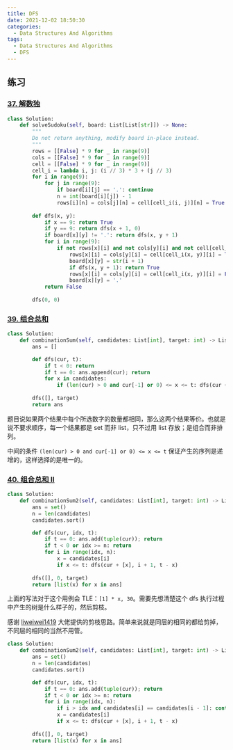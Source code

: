 ```yaml
---
title: DFS
date: 2021-12-02 18:50:30 
categories: 
  - Data Structures And Algorithms
tags: 
  - Data Structures And Algorithms
  - DFS
---
```


## 练习

### [37. 解数独](https://leetcode-cn.com/problems/sudoku-solver/)

```python lc37-1.py 
class Solution:
    def solveSudoku(self, board: List[List[str]]) -> None:
        """
        Do not return anything, modify board in-place instead.
        """
        rows = [[False] * 9 for _ in range(9)] 
        cols = [[False] * 9 for _ in range(9)] 
        cell = [[False] * 9 for _ in range(9)]
        cell_i = lambda i, j: (i // 3) * 3 + (j // 3)
        for i in range(9): 
            for j in range(9): 
                if board[i][j] == '.': continue 
                n = int(board[i][j]) - 1 
                rows[i][n] = cols[j][n] = cell[cell_i(i, j)][n] = True 
        
        def dfs(x, y): 
            if x == 9: return True 
            if y == 9: return dfs(x + 1, 0)
            if board[x][y] != '.': return dfs(x, y + 1) 
            for i in range(9): 
                if not rows[x][i] and not cols[y][i] and not cell[cell_i(x, y)][i]: 
                    rows[x][i] = cols[y][i] = cell[cell_i(x, y)][i] = True 
                    board[x][y] = str(i + 1) 
                    if dfs(x, y + 1): return True 
                    rows[x][i] = cols[y][i] = cell[cell_i(x, y)][i] = False 
                    board[x][y] = '.'
            return False 
        
        dfs(0, 0) 
```

### [39. 组合总和](https://leetcode-cn.com/problems/combination-sum/)

```python lc39-1.py
class Solution:
    def combinationSum(self, candidates: List[int], target: int) -> List[List[int]]:
        ans = [] 

        def dfs(cur, t): 
            if t < 0: return 
            if t == 0: ans.append(cur); return 
            for x in candidates: 
                if (len(cur) > 0 and cur[-1] or 0) <= x <= t: dfs(cur + [x], t - x)
        
        dfs([], target) 
        return ans 
```

题目说如果两个结果中每个所选数字的数量都相同，那么这两个结果等价。也就是说不要求顺序，每一个结果都是 set 而非 list，只不过用 list 存放；是组合而非排列。

中间的条件 `(len(cur) > 0 and cur[-1] or 0) <= x <= t` 保证产生的序列是递增的，这样选择的是唯一的。

### [40. 组合总和 II](https://leetcode-cn.com/problems/combination-sum-ii/)

```python lc40-tle-1.py
class Solution:
    def combinationSum2(self, candidates: List[int], target: int) -> List[List[int]]:
        ans = set() 
        n = len(candidates) 
        candidates.sort() 

        def dfs(cur, idx, t): 
            if t == 0: ans.add(tuple(cur)); return 
            if t < 0 or idx >= n: return 
            for i in range(idx, n): 
                x = candidates[i] 
                if x <= t: dfs(cur + [x], i + 1, t - x) 
        
        dfs([], 0, target) 
        return [list(x) for x in ans]
```

上面的写法对于这个用例会 TLE：`[1] * x, 30`。需要先想清楚这个 dfs 执行过程中产生的树是什么样子的，然后剪枝。

感谢 [liweiwei1419](https://leetcode-cn.com/problems/combination-sum-ii/solution/hui-su-suan-fa-jian-zhi-python-dai-ma-java-dai-m-3/) 大佬提供的剪枝思路。简单来说就是同层的相同的都给剪掉，不同层的相同的当然不用管。

```python lc40-1.py
class Solution:
    def combinationSum2(self, candidates: List[int], target: int) -> List[List[int]]:
        ans = set() 
        n = len(candidates) 
        candidates.sort() 

        def dfs(cur, idx, t): 
            if t == 0: ans.add(tuple(cur)); return 
            if t < 0 or idx >= n: return 
            for i in range(idx, n): 
                if i > idx and candidates[i] == candidates[i - 1]: continue 
                x = candidates[i] 
                if x <= t: dfs(cur + [x], i + 1, t - x) 
        
        dfs([], 0, target) 
        return [list(x) for x in ans]
```


